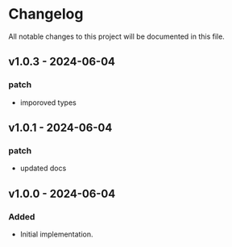# Changelog

All notable changes to this project will be documented in this file.

## v1.0.3 - 2024-06-04

### patch

- imporoved types

## v1.0.1 - 2024-06-04

### patch

- updated docs

## v1.0.0 - 2024-06-04

### Added

- Initial implementation.
